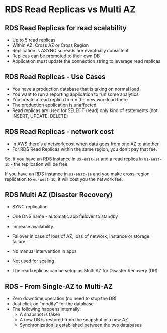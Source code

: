 # RDS Read Replicas vs Multi AZ

## RDS Read Replicas for read scalability

- Up to 5 read replicas
- Within AZ, Cross AZ or Cross Region
- Replication is ASYNC so reads are eventually consistent
- Replicas can be promoted to their own DB
- Application must update the connection string to leverage read replicas

## RDS Read Replicas - Use Cases

- You have a production database that is taking on normal load
- You want to run a reporting application to run some analytics
- You create a read replica to run the new workload there
- The production application is unaffected
- Read replicas are used for SELECT (read) only kind of statements (not INSERT, UPDATE, DELETE)

## RDS Read Replicas - network cost

- In AWS there's a network cost when data goes from one AZ to another
- For RDS Read Replicas within the same region, you don't pay that fee.

So, if you have an RDS instance in `us-east-1a` and a read replica in `us-east-1b` - the replication will be free.

If you have an RDS instance in `us-east-1a` and you make cross-region replication to `eu-west-1b`, it will cost you the network fee.

## RDS Multi AZ (Disaster Recovery)

- SYNC replication
- One DNS name - automatic app failover to standby
- Increase availability
- Failover in case of loss of AZ, loss of network, instance or storage failure
- No manual intervention in apps
- Not used for scaling

- The read replicas can be setup as Multi AZ for Disaster Recovery (DR).

## RDS - From Single-AZ to Multi-AZ

- Zero downtime operation (no need to stop the DB)
- Just click on "modify" for the database
- The following happens internally:
    - A snapshot is taken
    - A new DB is restored from the snapshot in a new AZ
    - Synchronization is established between the two databases
